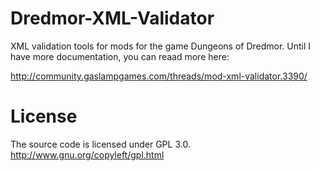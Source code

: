 Dredmor-XML-Validator
=====================

XML validation tools for mods for the game Dungeons of Dredmor. Until I have more documentation, you can reaad more here:

http://community.gaslampgames.com/threads/mod-xml-validator.3390/

License
=====================
The source code is licensed under GPL 3.0. http://www.gnu.org/copyleft/gpl.html